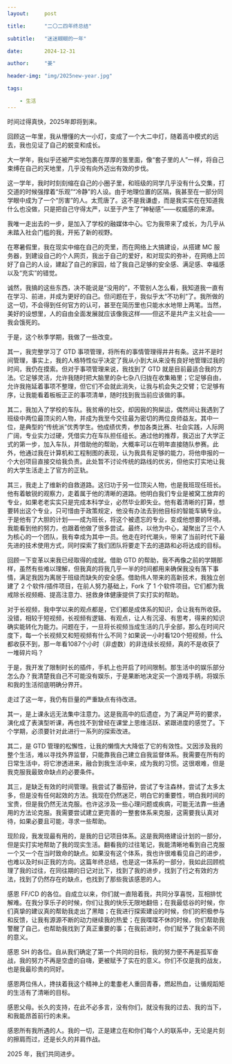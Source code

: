 ```yaml
---
layout:     post

title:      "二〇二四年终总结"

subtitle:   "迷迷糊糊的一年"

date:       2024-12-31

author:     "姜"

header-img: "img/2025new-year.jpg"

tags:

    - 生活
---
```


时间过得真快，2025年即将到来。

回顾这一年里，我从懵懂的大一小灯，变成了一个大二中灯，随着高中模式的远去，我也见证了自己的蜕变和成长。

大一学年，我似乎还被严实地包裹在厚厚的茧里面，像“套子里的人”一样，将自己束缚在自己的天地里，几乎没有向外迈出有效的步伐。

这一学年，我时时刻刻缩在自己的小圈子里，和班级的同学几乎没有什么交集，打交道的时候强撑着“乐观”“冷静”的人设。由于地理位置的区隔，我甚至在一部分同学眼中成为了一个“厉害”的人。太荒唐了。这不是我谦虚，而是我实实在在知道我什么也没做，只是把自己守得太严，以至于产生了“神秘感”——权威感的来源。

我唯一走出去的一步，是加入了学校的融媒体中心。它为我带来了成长，为几乎从未踏入社会门槛的我，开拓了新的视野。

在寒暑假里，我在现实中缩在自己的壳里，而在网络上大搞建设，从搭建 MC 服务器，到建设自己的个人网页，我出于自己的爱好，和对现实的弥补，在网络上凹好了自己的人设，建起了自己的家园，给了我自己足够的安全感、满足感、幸福感以及“充实”的错觉。

诚然，我搞的这些东西，决不能说是“没用的”，不管别人怎么看，我知道我一直有在学习、前进，并成为更好的自己。但问题在于，我似乎太“不功利”了。我所做的这一切，不会得到任何官方的认可，甚至在简历里也只能水水地带上两笔。当然，美好的设想里，人的自由全面发展就应该像我这样——但这不是共产主义社会——我会饿死的。

于是，这个秋季学期，我做了一些改变。

其一，我完整学习了 GTD 事项管理，将所有的事情管理得井井有条。这并不是时间管理，事实上，我的人格特性似乎决定了我从小到大从来没有良好地管理过我的时间，我仍在摸索。但对于事项管理来说，我找到了 GTD 就是目前最适合我的方法。它足够灵活，允许我随时把大脑里的杂七杂八归拢在收集箱里；它足够自由，允许我拖延着事项不整理，但它们不会就此消失，让我与机会失之交臂；它足够有序，让我能看着板板正正的事项清单，随时找到我当前应该做的事。

其二，我加入了学校的车队。我贫瘠的社交，却因我的狗屎运，偶然间让我遇到了班级中两位最顶尖的人物，并成为我至今交往最为密切的两位良师益友。其中一位，是典型的“传统派”优秀学生。他成绩优秀，参加各类比赛、社会实践，人际网广阔，专业实力过硬，凭借实力在车队担任组长。通过他的推荐，我迈出了大学正式的第一步，加入车队，并借助他的帮助，大概率可以在明年直接随队参赛。此外，他通过我在计算机和工程制图的表现，认为我具有足够的能力，将他申报的一个大创项目直接交给我负责。此处暂不讨论传统的路线的优劣，但他实打实地让我的大学生活走上了官方的正轨。

其三，我走上了维新的自救道路。这归功于另一位顶尖人物，也是我班现任班长。他有着敏锐的观察力，走着属于他的清晰的道路。他明白我们专业是被窝工放弃的专业，如果老老实实只是完成本科学业，必然毕业即失业。他有着清晰的打算，想要转出这个专业，只可惜由于政策规定，他没有办法去到他目标的智能车辆专业。于是他有了大胆的计划——成为班长，将这个被遗忘的专业，变成他想要的环境。我能看到他的努力，也跟着他做了很多尝试。最终，以他为中心，凝聚出了三个人为核心的一个团队，我有幸成为其中一员。他走在时代潮头，带来了当前时代下最先进的技术使用方式，同时探索了我们团队将要走下去的道路和必将达成的目标。

回顾一下变革以来我已经取得的成就。借助 GTD 的帮助，我不再像之前的学期那样，虽然有些难以理解，但我真的将我几乎一半的时间都用来确保我没有落下事情，满足我因为离居于班级而缺失的安全感。借助伟人带来的高新技术，我独立创建了 2 个软件/插件项目，在前人努力基础上，Fork 了 1 个软件项目。它们都为我戒除长视频瘾、提高注意力、拯救身体健康提供了实打实的帮助。

对于长视频，我中学以来的观点都是，它们都是成体系的知识，会让我有所收获。没错，相较于短视频，长视频有逻辑、有观点，让人有沉浸、有思考，得来的知识确实能转化为能力。问题在于，一旦将长视频当成生活的几乎全部，那么在时间尺度下，每一个长视频又和短视频有什么不同？如果说一小时看120个短视频，什么都收获不到，那一年看1087个小时（非虚数）的非连续长视频，真的不是收获了一堆碎片吗？

于是，我开发了限制时长的插件，手机上也开启了时间限制。那生活中的娱乐部分怎么办？我清楚我自己不可能没有娱乐，于是果断地决定买一个游戏手柄，将娱乐和我的生活彻底明确分界开。

走过了这一年，我仍有巨量的严重缺点有待改进。

其一，是上课永远无法集中注意力。这是我高中的后遗症，为了满足严苛的要求，演化成了表演型听课，再也找不到曾经在课堂上思维活跃、紧跟进度的感觉了。下个学期，必须要针对此进行一系列的探索改进。

其二，是 GTD 管理的松懈性，让我的懒惰大大降低了它的有效性。又因涉及我的整个生活，难以寻找外界监督，只能靠我自己建立自我监督体系。我需要在所有的日常生活中，将它渗透进来，融合到我生活中来，成为我的习惯。这很艰难，但是我克服我最致命缺点的必要条件。

其三，是缺乏有效的时间管理。我尝试了番茄钟，尝试了专注森林，尝试了太多太多，但是没有任何起效的方法。我现在仍然迷茫，明白它的重要性，明白我时间的宝贵，但是我仍然无法克服。也许这涉及一些心理问题或疾病，可能无法靠一些通用的方法论克服。我需要尝试建立更完善的一整套体系来克服，这需要我认真对待，如果必要且可能，寻求一些帮助。

现阶段，我发现最有用的，是我的日记项目体系。这是我网络建设计划的一部分，但是实打实地帮助了我的现实生活。翻看我的过往笔记，我能清晰地看到自己克服一个又一个在当时致命的缺点。如果没有这个体系，我也许很难看见自己的进步，也难以及时纠正我的方向。这篇年终总结，也是这一体系的一部分，我如此回顾梳理了我的过往，在同往期的日记对比下，找到了我的进步，找到了行之有效的方法，找到了仍然存在的缺点，也找到了那些我该感恩的人。

感恩 FF/CD 的各位。自成立以来，你们就一直陪着我，共同分享喜悦，互相排忧解难。在我分享乐子的时候，你们让我的快乐无限地翻倍；在我最低谷的时候，你们真挚的建议真的帮助我走出了黑暗；在我进行探索建设的时候，你们的积极参与和反馈，让我有源源不断的动力继续我的热爱；在我喋喋不休的时候，你们帮助我警醒了自己，也帮助我找到了真正重要的事；在我前进时，你们赋予了我全新不同的意义。

感恩 SH 的各位。自从我们确定了第一个共同的目标，我的努力便不再是孤军奋战，我的努力不再是空虚的自嗨，更被赋予了实在的意义。你们不仅是我的战友，也是我最珍贵的同好。

感恩两位伟人，搀扶着我这个精神上的耄耋老人重回青春，燃起热血，让循规蹈矩的生活有了清晰的目标。

感恩父母。长久的支持，在此不必多言，没有你们，就没有我的过去、我的当下，和我能昂首前行的未来。

感恩所有我所遇的人。我的一切，正是建立在和你们每个人的联系中，无论是片刻的擦肩而过，还是长久的并肩作战。

2025 年，我们共同进步。